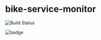 # bike-service-monitor

![Build Status](https://img.shields.io/endpoint.svg?url=https%3A%2F%2Factions-badge.atrox.dev%2Floicdiridollou%2Fbike-service-monitor%2Fbadge%3Fref%3Dmain&style=flat&label=build&logo=False)


![badge](https://img.shields.io/endpoint?url=https://gist.githubusercontent.com/loicdiridollou/a7f2cd48b0eeadf8f06b903c28ddf517/raw/linting.json)
